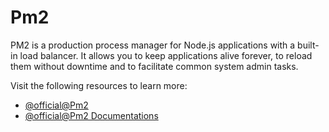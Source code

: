 # Pm2

PM2 is a production process manager for Node.js applications with a built-in load balancer. It allows you to keep applications alive forever, to reload them without downtime and to facilitate common system admin tasks.

Visit the following resources to learn more:

- [@official@Pm2](https://pm2.keymetrics.io/)
- [@official@Pm2 Documentations](https://pm2.keymetrics.io/docs/usage/quick-start/)
